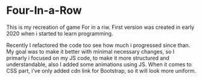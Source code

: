 # Four-In-a-Row

This is my recreation of game For in a riw. First version was created in early 2020 when i started to learn programming.

Recently I refactored the code too see how much i progressed since than. My goal was to make it better with minimal necessary changes, so I primarly i focused on my JS code, to make it more structured and understandable, also I added some animations using JS. When it comes to CSS part, i've only added cdn link for Bootstrap, so it will look more uniform.
